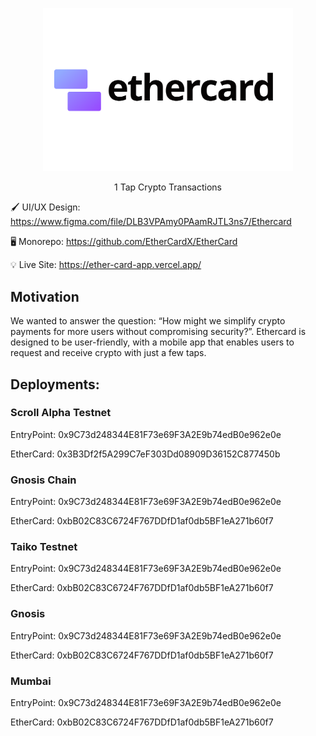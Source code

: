 <p align="center">
<img src="https://raw.githubusercontent.com/2manslkh/2manslkh/main/img/ethercard.png" width=400/>
</a>

<p align="center">
1 Tap Crypto Transactions

🖌️ UI/UX Design: 
<https://www.figma.com/file/DLB3VPAmy0PAamRJTL3ns7/Ethercard>

🖥️ Monorepo: <https://github.com/EtherCardX/EtherCard>


💡 Live Site: <https://ether-card-app.vercel.app/>

## Motivation

We wanted to answer the question: “How might we simplify crypto payments for more users without compromising security?”. Ethercard is designed to be user-friendly, with a mobile app that enables users to request and receive crypto with just a few taps. 

## Deployments:

### Scroll Alpha Testnet


EntryPoint: 0x9C73d248344E81F73e69F3A2E9b74edB0e962e0e

EtherCard: 0x3B3Df2f5A299C7eF303Dd08909D36152C877450b

### Gnosis Chain

EntryPoint: 0x9C73d248344E81F73e69F3A2E9b74edB0e962e0e

EtherCard: 0xbB02C83C6724F767DDfD1af0db5BF1eA271b60f7

### Taiko Testnet

EntryPoint: 0x9C73d248344E81F73e69F3A2E9b74edB0e962e0e

EtherCard: 0xbB02C83C6724F767DDfD1af0db5BF1eA271b60f7

### Gnosis

EntryPoint: 0x9C73d248344E81F73e69F3A2E9b74edB0e962e0e

EtherCard: 0xbB02C83C6724F767DDfD1af0db5BF1eA271b60f7

### Mumbai

EntryPoint: 0x9C73d248344E81F73e69F3A2E9b74edB0e962e0e

EtherCard: 0xbB02C83C6724F767DDfD1af0db5BF1eA271b60f7
